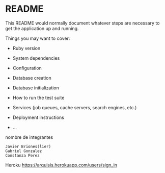 # README

This README would normally document whatever steps are necessary to get the
application up and running.

Things you may want to cover:

* Ruby version

* System dependencies

* Configuration

* Database creation

* Database initialization

* How to run the test suite

* Services (job queues, cache servers, search engines, etc.)

* Deployment instructions

* ...

nombre de integrantes
	
	Javier Briones(lier)
	Gabriel Gonzalez
	Constanza Perez
Heroku
https://arquisis.herokuapp.com/users/sign_in


